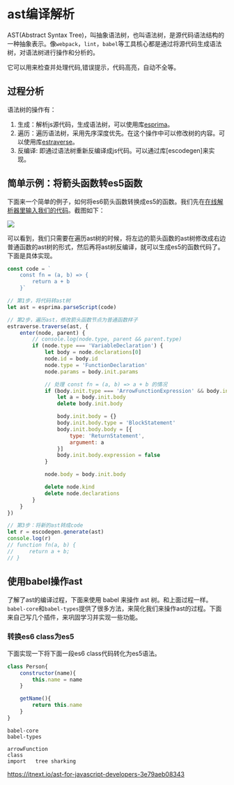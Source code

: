 # ast编译解析

AST(Abstract Syntax Tree)，叫抽象语法树，也叫语法树，是源代码语法结构的一种抽象表示。像`webpack`，`lint`，`babel`等工具核心都是通过将源代码生成语法树，对语法树进行操作和分析的。

它可以用来检查并处理代码,错误提示，代码高亮，自动不全等。

## 过程分析

语法树的操作有：

1. 生成：解析js源代码，生成语法树，可以使用库[esprima](https://github.com/jquery/esprima/stargazers)。
2. 遍历：遍历语法树，采用先序深度优先。在这个操作中可以修改树的内容。可以使用库[estraverse](https://github.com/estools/estraverse)。
3. 反编译: 即通过语法树重新反编译成js代码。可以通过库[escodegen]来实现。

## 简单示例：将箭头函数转es5函数

下面来一个简单的例子，如何将es6箭头函数转换成es5的函数。我们先在[在线解析器里输入我们的代码](http://esprima.org/demo/parse.html)。截图如下：

![](./imgs/1.jpg)

可以看到，我们只需要在遍历ast树的时候，将左边的箭头函数的ast树修改成右边普通函数的ast树的形式，然后再将ast树反编译，就可以生成es5的函数代码了。下面是具体实现。

```javascript
const code = `
    const fn = (a, b) => { 
        return a + b
    }`

// 第1步，将代码转ast树
let ast = esprima.parseScript(code)

// 第2步，遍历ast，修改箭头函数节点为普通函数样子
estraverse.traverse(ast, {
    enter(node, parent) {
        // console.log(node.type, parent && parent.type)
        if (node.type === 'VariableDeclaration') {
            let body = node.declarations[0]
            node.id = body.id
            node.type = 'FunctionDeclaration'
            node.params = body.init.params

            // 处理 const fn = (a, b) => a + b 的情况
            if (body.init.type === 'ArrowFunctionExpression' && body.init.expression === true) {
                let a = body.init.body
                delete body.init.body

                body.init.body = {}
                body.init.body.type = 'BlockStatement'
                body.init.body.body = [{
                    type: 'ReturnStatement',
                    argument: a
                }]
                body.init.body.expression = false
            }

            node.body = body.init.body

            delete node.kind
            delete node.declarations
        }
    }
})

// 第3步：将新的ast转成code
let r = escodegen.generate(ast)
console.log(r)
// function fn(a, b) {
//     return a + b;
// }
```

## 使用babel操作ast

了解了ast的编译过程，下面来使用 babel 来操作 ast 树。和上面过程一样。`babel-core`和`babel-types`提供了很多方法，来简化我们来操作ast的过程。下面来自己写几个插件，来巩固学习并实现一些功能。


### 转换es6 class为es5

下面实现一下将下面一段es6 class代码转化为es5语法。

```js
class Person{
    constructor(name){
        this.name = name
    }

    getName(){
        return this.name
    }
}
```

```
babel-core
babel-types

arrowFunction
class
import   tree sharking
```


https://itnext.io/ast-for-javascript-developers-3e79aeb08343